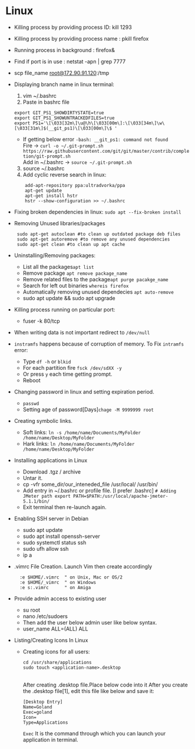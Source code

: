 # Linux
* Killing process by providing process ID: kill 1293
* Killing process by providing process name : pkill firefox
* Running process in background : firefox&
* Find if port is in use : netstat -apn | grep 7777
* scp file_name root@172.90.91.120:/tmp
* Displaying branch name in linux terminal:
  1. vim ~/.bashrc
  2. Paste in bashrc file
  	```
	export GIT_PS1_SHOWDIRTYSTATE=true
	export GIT_PS1_SHOWUNTRACKEDFILES=true
	export PS1='\[\033[32m\]\u@\h\[\033[00m\]:\[\033[34m\]\w\[\033[31m\]$(__git_ps1)\[\033[00m\]\$ '
  	```
	- If getting below error `-bash: __git_ps1: command not found` <br/>
	  Fire -> `curl -o ~/.git-prompt.sh https://raw.githubusercontent.com/git/git/master/contrib/completion/git-prompt.sh` <br/>
	  Add in ~/.bashrc -> `source ~/.git-prompt.sh`
	
  3. source ~/.bashrc
  4. Add cyclic reverse search in linux:
  	```
		add-apt-repository ppa:ultradvorka/ppa
		apt-get update
		apt-get install hstr
		hstr --show-configuration >> ~/.bashrc
	```
* Fixing broken dependencies in linux:
     `sudo apt --fix-broken install`
* Removing Unused libraries/packages
  ``` 
   sudo apt-get autoclean #to clean up outdated package deb files
   sudo apt-get autoremove #to remove any unused dependencies
   sudo apt-get clean #to clean up apt cache
   ```
* Uninstalling/Removing packages:
  - List all the packages`apt list`
  - Remove package `apt remove package_name`
  - Remove related files to the package`apt purge pacakge_name`
  - Search for left out binaries `whereis firefox`
  - Automatically removing unused dependecies `apt auto-remove`
  - sudo apt update && sudo apt upgrade
* Killing process running on particular port:
  - fuser -k 80/tcp
* When writing data is not important redirect to `/dev/null`
* `instramfs` happens because of corruption of memory. 
   To Fix `intramfs` error:
  - Type `df -h` or `blkid`
  - For each partition fire `fsck /dev/sdXX -y`
  - Or press `y` each time getting prompt.
  - Reboot
* Changing password in linux and setting expiration period.
  - `passwd`
  - Setting age of password[Days]`chage -M 9999999 root`
* Creating symbolic links.
  - Soft links: `ln -s /home/name/Documents/MyFolder /home/name/Desktop/MyFolder`
  - Hark links: `ln /home/name/Documents/MyFolder /home/name/Desktop/MyFolder`
  
* Installing applications in Linux
  - Download .tgz / archive
  - Untar it.
  - cp -vfr some_dir/our_inteneded_file /usr/local/ /usr/bin/
  - Add entry in ~/.bashrc or profile file. [I prefer .bashrc]
    `# Adding JMeter path
     export PATH=$PATH:/usr/local/apache-jmeter-5.1.1/bin/`
  - Exit terminal then re-launch again.
* Enabling SSH server in Debian
  - sudo apt update 
  - sudo apt install openssh-server
  - sudo systemctl status ssh
  - sudo ufh allow ssh
  - ip a
* .vimrc File Creation. Launch Vim then create accordingly
   ```
     :e $HOME/.vimrc  " on Unix, Mac or OS/2
     :e $HOME/_vimrc  " on Windows
     :e s:.vimrc      " on Amiga
   ```
* Provide admin access to existing user
   - su root 
   - nano /etc/sudoers
   - Then add the user below admin user like below syntax.
   - user_name ALL=(ALL)  ALL
 
* Listing/Creating Icons In Linux
	* Creating icons for all users:
	 	```		
		cd /usr/share/applications
		sudo touch <application-name>.desktop
		```
		<br/>
	   After creating .desktop file.Place below code into it
	   After you create the .desktop file[1], edit this file like below and save it:

		```
		[Desktop Entry]
		Name=Goland
		Exec=goland
		Icon=
		Type=Applications
		``` 
		`Exec` It is the command through which you can launch your application in terminal.
